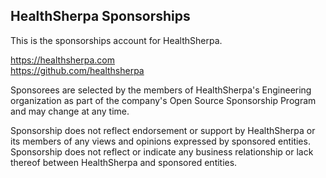 ## HealthSherpa Sponsorships  

This is the sponsorships account for HealthSherpa.

https://healthsherpa.com  
https://github.com/healthsherpa

Sponsorees are selected by the members of HealthSherpa's Engineering organization as part of the company's Open Source Sponsorship Program and may change at any time. 

Sponsorship does not reflect endorsement or support by HealthSherpa or its members of any views and opinions expressed by sponsored entities. Sponsorship does not reflect or indicate any business relationship or lack thereof between HealthSherpa and sponsored entities.
